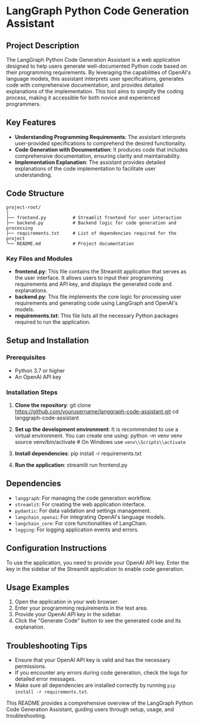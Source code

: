 # LangGraph Python Code Generation Assistant

## Project Description
The LangGraph Python Code Generation Assistant is a web application designed to help users generate well-documented Python code based on their programming requirements. By leveraging the capabilities of OpenAI\'s language models, this assistant interprets user specifications, generates code with comprehensive documentation, and provides detailed explanations of the implementation. This tool aims to simplify the coding process, making it accessible for both novice and experienced programmers.

## Key Features
- **Understanding Programming Requirements**: The assistant interprets user-provided specifications to comprehend the desired functionality.
- **Code Generation with Documentation**: It produces code that includes comprehensive documentation, ensuring clarity and maintainability.
- **Implementation Explanation**: The assistant provides detailed explanations of the code implementation to facilitate user understanding.

## Code Structure

```
project-root/
│
├── frontend.py          # Streamlit frontend for user interaction
├── backend.py           # Backend logic for code generation and processing
├── requirements.txt     # List of dependencies required for the project
└── README.md            # Project documentation

```

### Key Files and Modules
- **frontend.py**: This file contains the Streamlit application that serves as the user interface. It allows users to input their programming requirements and API key, and displays the generated code and explanations.
- **backend.py**: This file implements the core logic for processing user requirements and generating code using LangGraph and OpenAI\'s models.
- **requirements.txt**: This file lists all the necessary Python packages required to run the application.

## Setup and Installation

### Prerequisites
- Python 3.7 or higher
- An OpenAI API key

### Installation Steps
1. **Clone the repository**:
   <bash>
   git clone https://github.com/yourusername/langgraph-code-assistant.git
   cd langgraph-code-assistant
   </bash>

2. **Set up the development environment**:
   It is recommended to use a virtual environment. You can create one using:
   <bash>
   python -m venv venv
   source venv/bin/activate  # On Windows use `venv\\Scripts\\activate`
   </bash>

3. **Install dependencies**:
   <bash>
   pip install -r requirements.txt
   </bash>

4. **Run the application**:
   <bash>
   streamlit run frontend.py
   </bash>

## Dependencies
- `langgraph`: For managing the code generation workflow.
- `streamlit`: For creating the web application interface.
- `pydantic`: For data validation and settings management.
- `langchain_openai`: For integrating OpenAI\'s language models.
- `langchain_core`: For core functionalities of LangChain.
- `logging`: For logging application events and errors.

## Configuration Instructions
To use the application, you need to provide your OpenAI API key. Enter the key in the sidebar of the Streamlit application to enable code generation.

## Usage Examples
1. Open the application in your web browser.
2. Enter your programming requirements in the text area.
3. Provide your OpenAI API key in the sidebar.
4. Click the "Generate Code" button to see the generated code and its explanation.

## Troubleshooting Tips
- Ensure that your OpenAI API key is valid and has the necessary permissions.
- If you encounter any errors during code generation, check the logs for detailed error messages.
- Make sure all dependencies are installed correctly by running `pip install -r requirements.txt`.

This README provides a comprehensive overview of the LangGraph Python Code Generation Assistant, guiding users through setup, usage, and troubleshooting.